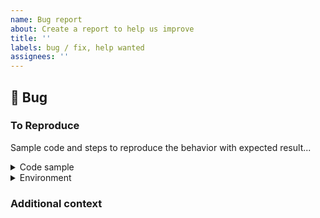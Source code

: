 ```yaml
---
name: Bug report
about: Create a report to help us improve
title: ''
labels: bug / fix, help wanted
assignees: ''
---
```


## 🐛 Bug

<!-- A clear and concise description of what the bug is. -->

### To Reproduce

Sample code and steps to reproduce the behavior with expected result...

<!--
Create a new Lightning Studio with code that reproduces the issue and share the link.
Also include all the relevant files and data required to reproduce shared issue.
In case the code does not crash, please add assert statements to show what is the real and expected output.
A simple guide on how to create such a studio can be found [here](
https://www.youtube.com/watch?v=YcW-2Zt_bFg&ab_channel=LightningAI).
-->

<details>
  <summary>Code sample</summary>

```python
# Ideally attach a minimal code sample to reproduce the decried issue.
# Minimal means having the shortest code but still preserving the bug.
```

</details>

<details>
  <summary>Environment</summary>

- TorchMetrics version (if build from source, add commit SHA): ???
- Python & PyTorch Version (e.g., 1.0): ???
- Any other relevant information such as OS (e.g., Linux): ???

</details>

### Additional context

<!-- Add any other context about the problem here. -->
